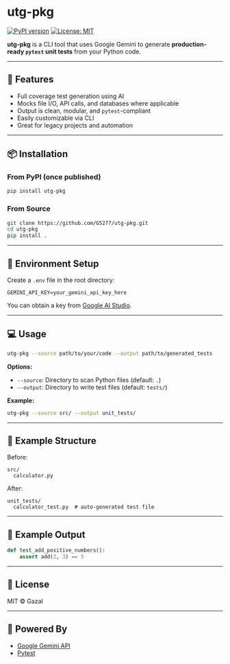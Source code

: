 # utg-pkg

[![PyPI version](https://badge.fury.io/py/utg-pkg.svg)](https://pypi.org/project/utg-pkg/)
[![License: MIT](https://img.shields.io/badge/License-MIT-yellow.svg)](LICENSE)

**utg-pkg** is a CLI tool that uses Google Gemini to generate **production-ready `pytest` unit tests** from your Python code.

---

## 🚀 Features

- Full coverage test generation using AI
- Mocks file I/O, API calls, and databases where applicable
- Output is clean, modular, and `pytest`-compliant
- Easily customizable via CLI
- Great for legacy projects and automation

---

## 📦 Installation

### From PyPI (once published)

```bash
pip install utg-pkg
```

### From Source

```bash
git clone https://github.com/G5277/utg-pkg.git
cd utg-pkg
pip install .
```

---

## 🔑 Environment Setup

Create a `.env` file in the root directory:

```env
GEMINI_API_KEY=your_gemini_api_key_here
```

You can obtain a key from [Google AI Studio](https://aistudio.google.com/app/apikey).

---

## 💻 Usage

```bash
utg-pkg --source path/to/your/code --output path/to/generated_tests
```

**Options:**
- `--source`: Directory to scan Python files (default: `.`)
- `--output`: Directory to write test files (default: `tests/`)

**Example:**
```bash
utg-pkg --source src/ --output unit_tests/
```

---

## 📁 Example Structure

Before:
```
src/
  calculator.py
```

After:
```
unit_tests/
  calculator_test.py  # auto-generated test file
```

---

## 🧠 Example Output

```python
def test_add_positive_numbers():
    assert add(2, 3) == 5
```

---

## 📝 License

MIT © Gazal

---

## 🤖 Powered By

- [Google Gemini API](https://aistudio.google.com/app/apikey/)
- [Pytest](https://docs.pytest.org/en/latest/)